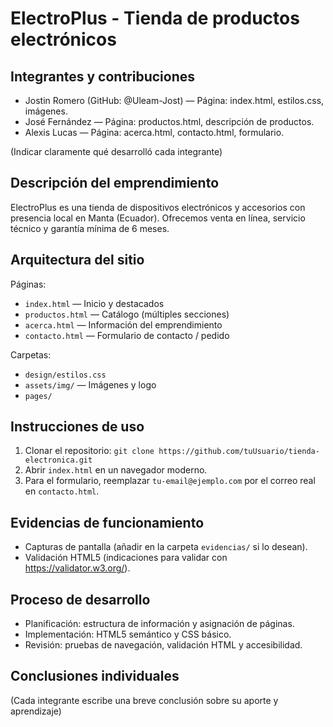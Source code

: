 # ElectroPlus - Tienda de productos electrónicos

## Integrantes y contribuciones
- Jostin Romero (GitHub: @Uleam-Jost) — Página: index.html, estilos.css, imágenes.
- José Fernández — Página: productos.html, descripción de productos.
- Alexis Lucas — Página: acerca.html, contacto.html, formulario.

(Indicar claramente qué desarrolló cada integrante)

## Descripción del emprendimiento
ElectroPlus es una tienda de dispositivos electrónicos y accesorios con presencia local en Manta (Ecuador). Ofrecemos venta en línea, servicio técnico y garantía mínima de 6 meses.

## Arquitectura del sitio
Páginas:
- `index.html` — Inicio y destacados
- `productos.html` — Catálogo (múltiples secciones)
- `acerca.html` — Información del emprendimiento
- `contacto.html` — Formulario de contacto / pedido

Carpetas:
- `design/estilos.css`
- `assets/img/` — Imágenes y logo
- `pages/`

## Instrucciones de uso
1. Clonar el repositorio: `git clone https://github.com/tuUsuario/tienda-electronica.git`
2. Abrir `index.html` en un navegador moderno.
3. Para el formulario, reemplazar `tu-email@ejemplo.com` por el correo real en `contacto.html`.

## Evidencias de funcionamiento
- Capturas de pantalla (añadir en la carpeta `evidencias/` si lo desean).
- Validación HTML5 (indicaciones para validar con https://validator.w3.org/).

## Proceso de desarrollo
- Planificación: estructura de información y asignación de páginas.
- Implementación: HTML5 semántico y CSS básico.
- Revisión: pruebas de navegación, validación HTML y accesibilidad.

## Conclusiones individuales
(Cada integrante escribe una breve conclusión sobre su aporte y aprendizaje)

